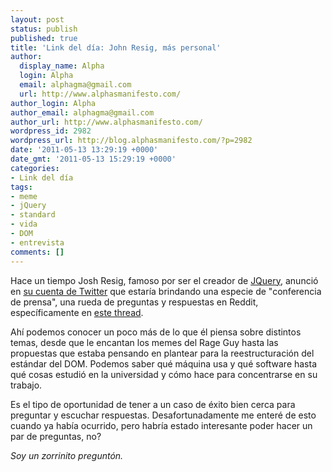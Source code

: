```yaml
---
layout: post
status: publish
published: true
title: 'Link del día: John Resig, más personal'
author:
  display_name: Alpha
  login: Alpha
  email: alphagma@gmail.com
  url: http://www.alphasmanifesto.com/
author_login: Alpha
author_email: alphagma@gmail.com
author_url: http://www.alphasmanifesto.com/
wordpress_id: 2982
wordpress_url: http://blog.alphasmanifesto.com/?p=2982
date: '2011-05-13 13:29:19 +0000'
date_gmt: '2011-05-13 15:29:19 +0000'
categories:
- Link del día
tags:
- meme
- jQuery
- standard
- vida
- DOM
- entrevista
comments: []
---
```


Hace un tiempo Josh Resig, famoso por ser el creador de [JQuery](http://www.jqueery.com/), anunció en [su cuenta de Twitter](http://twitter.com/#!/jeresig) que estaría brindando una especie de "conferencia de prensa", una rueda de preguntas y respuestas en Reddit, específicamente en [este thread](http://www.reddit.com/r/IAmA/comments/h42ak/i_am_john_resig_creator_of_jquery_ama/).

Ahí podemos conocer un poco más de lo que él piensa sobre distintos temas, desde que le encantan los memes del Rage Guy hasta las propuestas que estaba pensando en plantear para la reestructuración del estándar del DOM. Podemos saber qué máquina usa y qué software hasta qué cosas estudió en la universidad y cómo hace para concentrarse en su trabajo.

Es el tipo de oportunidad de tener a un caso de éxito bien cerca para preguntar y escuchar respuestas. Desafortunadamente me enteré de esto cuando ya había ocurrido, pero habría estado interesante poder hacer un par de preguntas, no?

_Soy un zorrinito preguntón._
